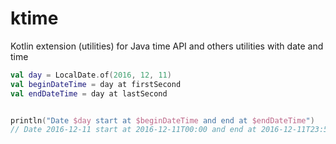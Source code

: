 # ktime
Kotlin extension (utilities) for Java time API and others utilities with date and time 
```kotlin
val day = LocalDate.of(2016, 12, 11)
val beginDateTime = day at firstSecond
val endDateTime = day at lastSecond


println("Date $day start at $beginDateTime and end at $endDateTime")
// Date 2016-12-11 start at 2016-12-11T00:00 and end at 2016-12-11T23:59:59.999999999
```